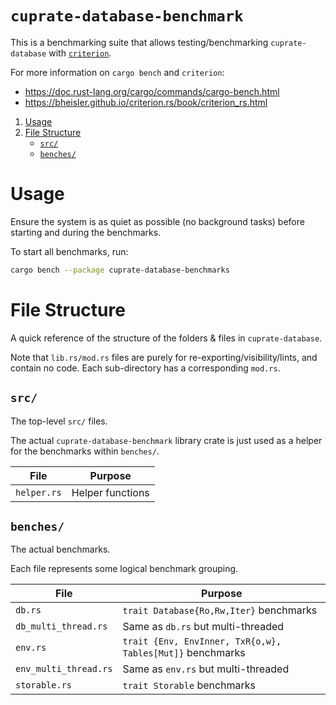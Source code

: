 # `cuprate-database-benchmark`
This is a benchmarking suite that allows testing/benchmarking `cuprate-database` with [`criterion`](https://bheisler.github.io/criterion.rs/book/criterion_rs.html).

For more information on `cargo bench` and `criterion`:
- https://doc.rust-lang.org/cargo/commands/cargo-bench.html
- https://bheisler.github.io/criterion.rs/book/criterion_rs.html

<!-- Did you know markdown automatically increments number lists, even if they are all 1...? -->
1. [Usage](#Usage)
1. [File Structure](#file-structure)
    - [`src/`](#src)
    - [`benches/`](#benches)

# Usage
Ensure the system is as quiet as possible (no background tasks) before starting and during the benchmarks.

To start all benchmarks, run:
```bash
cargo bench --package cuprate-database-benchmarks
```

# File Structure
A quick reference of the structure of the folders & files in `cuprate-database`.

Note that `lib.rs/mod.rs` files are purely for re-exporting/visibility/lints, and contain no code. Each sub-directory has a corresponding `mod.rs`.

## `src/`
The top-level `src/` files.

The actual `cuprate-database-benchmark` library crate is just used as a helper for the benchmarks within `benches/`.

| File                | Purpose |
|---------------------|---------|
| `helper.rs`         | Helper functions

## `benches/`
The actual benchmarks.

Each file represents some logical benchmark grouping.

| File                  | Purpose |
|-----------------------|---------|
| `db.rs`               | `trait Database{Ro,Rw,Iter}` benchmarks
| `db_multi_thread.rs`  | Same as `db.rs` but multi-threaded
| `env.rs`              | `trait {Env, EnvInner, TxR{o,w}, Tables[Mut]}` benchmarks
| `env_multi_thread.rs` | Same as `env.rs` but multi-threaded
| `storable.rs`         | `trait Storable` benchmarks